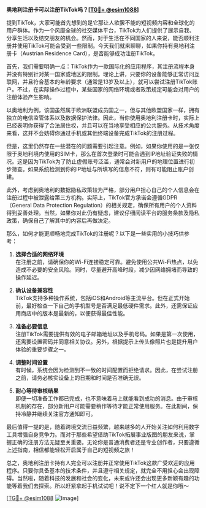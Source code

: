**奥地利注册卡可以注册TikTok吗？[[TG💪+ @esim1088](https://t.me/s/esim1088)]**

提到TikTok，大家可能首先想到的是它那让人欲罢不能的短视频内容和全球化的用户群体。作为一个风靡全球的社交媒体平台，TikTok为人们提供了展示自我、分享生活以及结交朋友的机会。然而，对于生活在不同国家的人来说，能否顺利注册并使用TikTok可能会受到一些限制。今天我们就来聊聊，如果你持有奥地利注册卡（Austrian Residence Card），是否能够成功注册TikTok。

首先，我们需要明确一点：TikTok作为一款国际化的应用程序，其注册流程本身并没有特别针对某一国家或地区的限制。理论上讲，只要你的设备能够正常访问互联网，并且符合基本的年龄要求（通常是13岁及以上），就可以尝试注册TikTok账户。不过，在实际操作过程中，某些国家的网络环境或者政策规定可能会对用户的注册体验产生影响。

以奥地利为例，该国虽然属于欧洲联盟成员国之一，但与其他欧盟国家一样，拥有独立的电信监管体系以及数据保护法律。因此，当你使用奥地利注册卡时，实际上已经表明你获得了合法居住权，并且可以在当地享受相应的公共服务。从技术角度来看，这并不会妨碍你通过手机或其他终端设备完成TikTok的注册过程。

但是，这里仍然存在一些潜在的问题需要引起注意。例如，如果你使用的是一张仅限于奥地利境内使用的SIM卡，那么在首次登录时可能会遇到IP地址验证失败的情况。这是因为TikTok为了防止虚假账号泛滥，通常会对新用户的地理位置进行初步筛查。如果系统检测到你的IP地址与所填写的信息不符，则有可能阻止账户创建。

此外，考虑到奥地利的数据隐私政策较为严格，部分用户担心自己的个人信息会在注册过程中被泄露给第三方机构。实际上，TikTok官方承诺会遵循GDPR（General Data Protection Regulation）的相关规定，确保所有用户的个人资料得到妥善处理。当然，如果你对此仍有疑虑，建议仔细阅读平台的服务条款及隐私政策，确保自己了解其中的内容后再做决定。

那么，如何才能更顺畅地完成TikTok的注册呢？以下是一些实用的小技巧供参考：

1. **选择合适的网络环境**  
   在注册之前，请确保你的Wi-Fi连接稳定可靠。避免使用公共Wi-Fi热点，以免造成不必要的安全风险。同时，尽量避开高峰时段，减少因网络拥堵而导致的操作延迟。

2. **确认设备兼容性**  
   TikTok支持多种操作系统，包括iOS和Android等主流平台。但在正式开始前，最好检查一下自己的手机型号是否满足最低硬件需求。此外，还需保证应用商店中的版本是最新的，以便获得最佳性能。

3. **准备必要信息**  
   注册TikTok需要提供有效的电子邮箱地址以及手机号码。如果是第一次使用，还需要设置密码并同意相关协议。另外，根据提示上传头像照片也是提升用户体验的重要步骤之一。

4. **调整时间设置**  
   有时候，系统会因为检测到不一致的时间配置而拒绝请求。因此，在尝试注册之前，请务必核实设备上的日期和时间是否准确无误。

5. **耐心等待审核结果**  
   即便一切准备工作都已完成，也不意味着马上就能看到成功的消息。由于审核机制的存在，部分新用户可能需要稍作等待才能正常使用服务。在此期间，保持冷静并继续关注官方通知即可。

最后值得一提的是，随着跨境交流日益频繁，越来越多的人开始关注如何利用数字工具增强自身竞争力。而对于那些希望借助TikTok拓展事业版图的朋友来说，掌握正确的注册方法无疑至关重要。无论你是普通消费者还是专业创作者，只要遵循上述指南，相信都能轻松开启属于自己的短视频之旅！

总之，奥地利注册卡持有人完全可以注册并正常使用TikTok这款广受欢迎的应用程序。只要你具备基本的技术条件，并且遵守相关规定，就完全不用担心会出现障碍。当然啦，随着科技的发展和社会的变化，未来或许还会出现更多新颖有趣的功能等着我们去探索。所以赶紧拿起手机试试吧！说不定下一个红人就是你哦～

[[TG💪+ @esim1088](https://t.me/s/esim1088) ![Image](https://i.postimg.cc/4NQfJmqS/Snipaste-2025-05-13-00-14-12.png)]